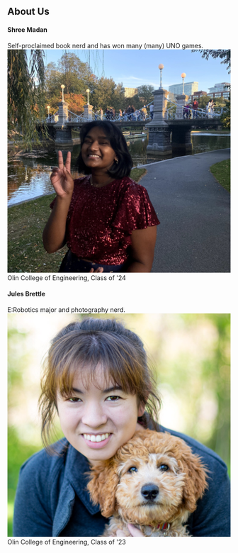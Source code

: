## About Us

#### Shree Madan
Self-proclaimed book nerd and has won many (many) UNO games.
![shree](website_images/shree_about.jpg) 
Olin College of Engineering, Class of '24

#### Jules Brettle
E:Robotics major and photography nerd.
![jules](website_images/jules_about.jpg) 
Olin College of Engineering, Class of '23
